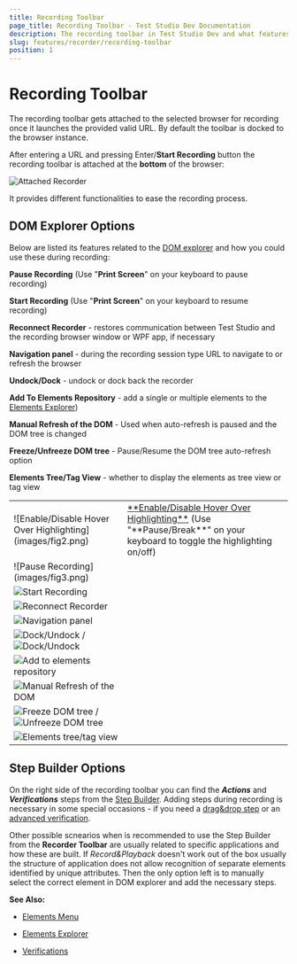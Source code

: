 ```yaml
---
title: Recording Toolbar
page_title: Recording Toolbar - Test Studio Dev Documentation
description: The recording toolbar in Test Studio Dev and what features it provides during a recording session.
slug: features/recorder/recording-toolbar
position: 1
---
```

# Recording Toolbar

The recording toolbar gets attached to the selected browser for recording once it launches the provided valid URL. By default the toolbar is docked to the browser instance.

After entering a URL and pressing Enter/**Start Recording** button the recording toolbar is attached at the **bottom** of the browser:

![Attached Recorder](images/recording-toolbar.png)

It provides different functionalities to ease the recording process. 

## DOM Explorer Options

Below are listed its features related to the <a href="/features/recorder/dom-explorer" target="_blank">DOM explorer</a> and how you could use these during recording:

<table id="no-table" >
	<tr cellspacing="10">
		<td cellspacing="1">![Enable/Disable Hover Over Highlighting](images/fig2.png)<br></td>
		<td><a href="/features/recorder/highlighting-elements" target="_blank">**Enable/Disable Hover Over Highlighting**</a> (Use "**Pause/Break**" on your keyboard to toggle the highlighting on/off)</td>
	</tr>
	<tr cellspacing="10">
		<td>![Pause Recording](images/fig3.png)</td>
		
**Pause Recording** (Use "**Print Screen**" on your keyboard to pause recording)</td>
	</tr>
	<tr>
		<td>![Start Recording](images/fig4.png)</td>
		
**Start Recording** (Use "**Print Screen**" on your keyboard to resume recording)</td>
	</tr>
	<tr>
		<td>![Reconnect Recorder](images/fig5.png)</td>
		
**Reconnect Recorder** - restores communication between Test Studio and the recording browser window or WPF app, if necessary</td>
	</tr>
	<tr>
		<td>![Navigation panel](images/fig6.png)</td>
		
**Navigation panel** - during the recording session type URL to navigate to or refresh the browser</td>
	</tr>
	<tr>
		<td>![Dock/Undock](images/fig7.png) / ![Dock/Undock](images/fig8.png)</td>
		
**Undock/Dock** - undock or dock back the recorder</td>
	</tr>
	<tr>
		<td>![Add to elements repository](images/fig9.png)</td>
		
**Add To Elements Repository** - add a single or multiple elements to the <a href="/features/elements-explorer/overview" target="_blank">Elements Explorer</a>)</td>
	</tr>
		<tr>
		<td>![Manual Refresh of the DOM][12]</td>
		
**Manual Refresh of the DOM** - Used when auto-refresh is paused and the DOM tree is changed</td>
	</tr>
	<tr>
		<td>![Freeze DOM tree][11] / ![Unfreeze DOM tree][11a]</td>
		
**Freeze/Unfreeze DOM tree** - Pause/Resume the DOM tree auto-refresh option</td>
	</tr>
	<tr>
		<td>![Elements tree/tag view](images/fig10.png)</td>
		
**Elements Tree/Tag View** - whether to display the elements as tree view or tag view</td>
	</tr>
<table>

## Step Builder Options

On the right side of the recording toolbar you can find the ***Actions*** and ***Verifications*** steps from the <a href="/features/recorder/step-builder" target="_blank">Step Builder</a>. Adding steps during recording is necessary in some special occasions - if you need a <a href="/features/recorder/mouse-actions/drag-and-drop" target="_blank">drag&drop step</a> or an <a href="/features/recorder/verifications/advanced-verification" target="_blank">advanced verification</a>.

Other possible scnearios when is recommended to use the Step Builder from the **Recorder Toolbar** are usually related to specific applications and how these are built. If *Record&Playback* doesn't work out of the box usually the structure of application does not allow recognition of separate elements identified by unique attributes. Then the only option left is to manually select the correct element in DOM explorer and add the necessary steps.

__See Also:__

* <a href="/features/recorder/highlighting-elements" target="_blank">Elements Menu</a>

* <a href="/features/elements-explorer/overview" target="_blank">Elements Explorer</a>

* <a href="/features/recorder/verifications/introduction" target="_blank">Verifications</a>

[11]: images/fig11-lock.png
[11a]: images/fig11-unlock.png
[12]: images/fig12-refresh.png